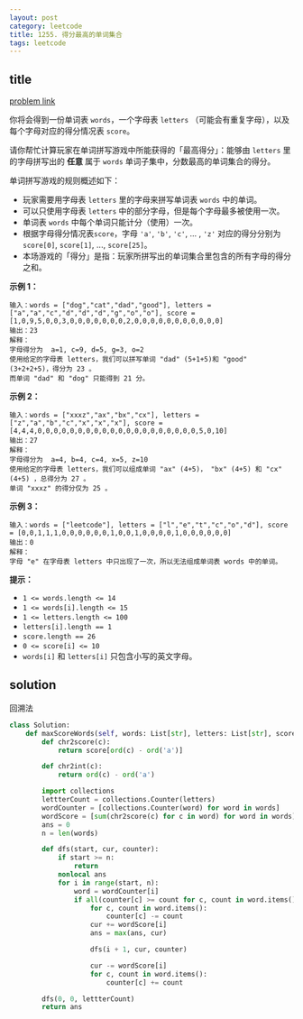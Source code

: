 ```yaml
---
layout: post
category: leetcode
title: 1255. 得分最高的单词集合
tags: leetcode
---
```

## title
[problem link](https://leetcode-cn.com/problems/maximum-score-words-formed-by-letters/)

你将会得到一份单词表 `words`，一个字母表 `letters` （可能会有重复字母），以及每个字母对应的得分情况表 `score`。

请你帮忙计算玩家在单词拼写游戏中所能获得的「最高得分」：能够由 `letters` 里的字母拼写出的 **任意** 属于 `words` 单词子集中，分数最高的单词集合的得分。

单词拼写游戏的规则概述如下：

- 玩家需要用字母表 `letters` 里的字母来拼写单词表 `words` 中的单词。
- 可以只使用字母表 `letters` 中的部分字母，但是每个字母最多被使用一次。
- 单词表 `words` 中每个单词只能计分（使用）一次。
- 根据字母得分情况表`score`，字母 `'a'`, `'b'`, `'c'`, ... , `'z'` 对应的得分分别为 `score[0]`, `score[1]`, ..., `score[25]`。
- 本场游戏的「得分」是指：玩家所拼写出的单词集合里包含的所有字母的得分之和。

 

**示例 1：**

```
输入：words = ["dog","cat","dad","good"], letters = ["a","a","c","d","d","d","g","o","o"], score = [1,0,9,5,0,0,3,0,0,0,0,0,0,0,2,0,0,0,0,0,0,0,0,0,0,0]
输出：23
解释：
字母得分为  a=1, c=9, d=5, g=3, o=2
使用给定的字母表 letters，我们可以拼写单词 "dad" (5+1+5)和 "good" (3+2+2+5)，得分为 23 。
而单词 "dad" 和 "dog" 只能得到 21 分。
```

**示例 2：**

```
输入：words = ["xxxz","ax","bx","cx"], letters = ["z","a","b","c","x","x","x"], score = [4,4,4,0,0,0,0,0,0,0,0,0,0,0,0,0,0,0,0,0,0,0,0,5,0,10]
输出：27
解释：
字母得分为  a=4, b=4, c=4, x=5, z=10
使用给定的字母表 letters，我们可以组成单词 "ax" (4+5)， "bx" (4+5) 和 "cx" (4+5) ，总得分为 27 。
单词 "xxxz" 的得分仅为 25 。
```

**示例 3：**

```
输入：words = ["leetcode"], letters = ["l","e","t","c","o","d"], score = [0,0,1,1,1,0,0,0,0,0,0,1,0,0,1,0,0,0,0,1,0,0,0,0,0,0]
输出：0
解释：
字母 "e" 在字母表 letters 中只出现了一次，所以无法组成单词表 words 中的单词。
```

 

**提示：**

- `1 <= words.length <= 14`
- `1 <= words[i].length <= 15`
- `1 <= letters.length <= 100`
- `letters[i].length == 1`
- `score.length == 26`
- `0 <= score[i] <= 10`
- `words[i]` 和 `letters[i]` 只包含小写的英文字母。

## solution

回溯法

```python
class Solution:
    def maxScoreWords(self, words: List[str], letters: List[str], score: List[int]) -> int:
        def chr2score(c):
            return score[ord(c) - ord('a')]

        def chr2int(c):
            return ord(c) - ord('a')

        import collections
        lettterCount = collections.Counter(letters)
        wordCounter = [collections.Counter(word) for word in words]
        wordScore = [sum(chr2score(c) for c in word) for word in words]
        ans = 0
        n = len(words)

        def dfs(start, cur, counter):
            if start >= n:
                return
            nonlocal ans
            for i in range(start, n):
                word = wordCounter[i]
                if all(counter[c] >= count for c, count in word.items()):
                    for c, count in word.items():
                        counter[c] -= count
                    cur += wordScore[i]
                    ans = max(ans, cur)

                    dfs(i + 1, cur, counter)

                    cur -= wordScore[i]
                    for c, count in word.items():
                        counter[c] += count

        dfs(0, 0, lettterCount)
        return ans

```


